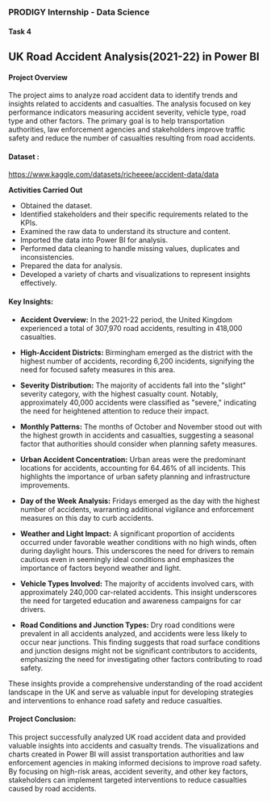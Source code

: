 ### PRODIGY Internship - Data Science
#### Task 4
## UK Road Accident Analysis(2021-22) in Power BI

#### Project Overview

The project aims to analyze road accident data to identify trends and insights related to accidents and casualties. The analysis focused on key performance indicators measuring accident severity, vehicle type, road type and other factors. The primary goal is to help transportation authorities, law enforcement agencies and stakeholders improve traffic safety and reduce the number of casualties resulting from road accidents.

#### Dataset : 
https://www.kaggle.com/datasets/richeeee/accident-data/data

**Activities Carried Out**
- Obtained the dataset.
- Identified stakeholders and their specific requirements related to the KPIs.
- Examined the raw data to understand its structure and content.
- Imported the data into Power BI for analysis.
- Performed data cleaning to handle missing values, duplicates and inconsistencies.
- Prepared the data for analysis.
- Developed a variety of charts and visualizations to represent insights effectively.

#### Key Insights:

- **Accident Overview:**
In the 2021-22 period, the United Kingdom experienced a total of 307,970 road accidents, resulting in 418,000 casualties.

- **High-Accident Districts:**
Birmingham emerged as the district with the highest number of accidents, recording 6,200 incidents, signifying the need for focused safety measures in this area.

- **Severity Distribution:**
The majority of accidents fall into the "slight" severity category, with the highest casualty count. Notably, approximately 40,000 accidents were classified as "severe," indicating the need for heightened attention to reduce their impact.

- **Monthly Patterns:**
The months of October and November stood out with the highest growth in accidents and casualties, suggesting a seasonal factor that authorities should consider when planning safety measures.

- **Urban Accident Concentration:**
Urban areas were the predominant locations for accidents, accounting for 64.46% of all incidents. This highlights the importance of urban safety planning and infrastructure improvements.

- **Day of the Week Analysis:**
Fridays emerged as the day with the highest number of accidents, warranting additional vigilance and enforcement measures on this day to curb accidents.

- **Weather and Light Impact:**
A significant proportion of accidents occurred under favorable weather conditions with no high winds, often during daylight hours. This underscores the need for drivers to remain cautious even in seemingly ideal conditions and emphasizes the importance of factors beyond weather and light.

- **Vehicle Types Involved:**
The majority of accidents involved cars, with approximately 240,000 car-related accidents. This insight underscores the need for targeted education and awareness campaigns for car drivers.

- **Road Conditions and Junction Types:**
Dry road conditions were prevalent in all accidents analyzed, and accidents were less likely to occur near junctions. This finding suggests that road surface conditions and junction designs might not be significant contributors to accidents, emphasizing the need for investigating other factors contributing to road safety.

These insights provide a comprehensive understanding of the road accident landscape in the UK and serve as valuable input for developing strategies and interventions to enhance road safety and reduce casualties.

#### Project Conclusion:

This project successfully analyzed UK road accident data and provided valuable insights into accidents and casualty trends. The visualizations and charts created in Power BI will assist transportation authorities and law enforcement agencies in making informed decisions to improve road safety. By focusing on high-risk areas, accident severity, and other key factors, stakeholders can implement targeted interventions to reduce casualties caused by road accidents.
